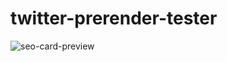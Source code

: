 # twitter-prerender-tester

![seo-card-preview](https://user-images.githubusercontent.com/35622595/161668073-323db745-6c84-44ca-a72b-3f6dc5963efb.png)
